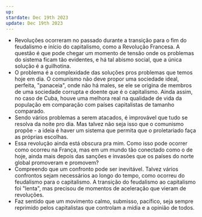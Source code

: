```yaml
---
up: 
stardate: Dec 19th 2023
update: Dec 19th 2023
---
```


- Revoluções ocorreram no passado durante a transição para o fim do feudalismo e início do capitalismo, como a Revolução Francesa. A questão é que pode chegar um momento de tensão onde os problemas do sistema ficam tão evidentes, e há tal abismo social, que a única solução é a guilhotina.
- O problema é a complexidade das soluções pros problemas que temos hoje em dia. O comunismo não deve propor uma sociedade ideal, perfeita, "panaceia", onde não há males, se ele se origina de membros de uma sociedade corrupta e doente que é o capitalismo. Ainda assim, no caso de Cuba, houve uma melhora real na qualidade de vida da população em comparação com países capitalistas de tamanho comparado.
- Sendo vários problemas a serem atacados, é improvável que tudo se resolva da noite pro dia. Mas talvez não seja isso que o comunismo propõe - a ideia é haver um sistema que permita que o proletariado faça as próprias escolhas.
- Essa revolução ainda está obscura pra mim. Como isso pode ocorrer como ocorreu na França, mas em um mundo tão conectado como o de hoje, ainda mais depois das sanções e invasões que os países do norte global promoveram e promovem?
- Compreendo que um confronto pode ser inevitável. Talvez vários confrontos sejam necessários ao longo do tempo, como ocorreu do feudalismo para o capitalismo. A transição do feudalismo ao capitalismo foi "lenta", mas precisou de momentos de aceleração que vieram de revoluções.
- Faz sentido que um movimento calmo, submisso, pacífico, seja sempre reprimido pelos capitalistas que controlam a mídia e a opinião de todos.